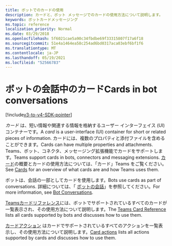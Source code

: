 ```yaml
---
title: ボットでのカードの使用
description: カードと、ボット メッセージでのカードの使用方法について説明します。
keywords: ボットカードメッセージング
ms.topic: reference
localization_priority: Normal
ms.date: 03/29/2018
ms.openlocfilehash: 5f6021cae5a90c34fbdbe69f33315807f17a6f18
ms.sourcegitcommit: 51e4a1464ea58c254ad6bd0317aca03ebf6bf1f6
ms.translationtype: MT
ms.contentlocale: ja-JP
ms.lasthandoff: 05/19/2021
ms.locfileid: "52566783"
---
```

# <a name="cards-in-bot-conversations"></a><span data-ttu-id="d42f2-104">ボットの会話中のカード</span><span class="sxs-lookup"><span data-stu-id="d42f2-104">Cards in bot conversations</span></span>

[!include[v3-to-v4-SDK-pointer](~/includes/v3-to-v4-pointer-bots.md)]

<span data-ttu-id="d42f2-105">*カード* は、短い情報や関連する情報を格納するユーザー インターフェイス (UI) コンテナーです。</span><span class="sxs-lookup"><span data-stu-id="d42f2-105">A *card* is a user-interface (UI) container for short or related pieces of information.</span></span> <span data-ttu-id="d42f2-106">カードには、複数のプロパティと添付ファイルを含めることができます。</span><span class="sxs-lookup"><span data-stu-id="d42f2-106">Cards can have multiple properties and attachments.</span></span> <span data-ttu-id="d42f2-107">Teams、ボット、コネクタ、メッセージング拡張機能でカードをサポートします。</span><span class="sxs-lookup"><span data-stu-id="d42f2-107">Teams support cards in bots, connectors and messaging extensions.</span></span> <span data-ttu-id="d42f2-108">[カード](~/task-modules-and-cards/what-are-cards.md)の概要とカードの使用方法については、「カード」Teams をご覧ください。</span><span class="sxs-lookup"><span data-stu-id="d42f2-108">See [Cards](~/task-modules-and-cards/what-are-cards.md) for an overview of what cards are and how Teams uses them.</span></span>

<span data-ttu-id="d42f2-109">ボットは、会話の一部としてカードを使用します。</span><span class="sxs-lookup"><span data-stu-id="d42f2-109">Bots use cards as part of conversations.</span></span> <span data-ttu-id="d42f2-110">詳細については、「 [ボットの会話](~/resources/bot-v3/bot-conversations/bots-conversations.md)」を参照してください。</span><span class="sxs-lookup"><span data-stu-id="d42f2-110">For more information, see [Bot Conversations](~/resources/bot-v3/bot-conversations/bots-conversations.md).</span></span>

<span data-ttu-id="d42f2-111">[Teamsカードリファレンス](~/task-modules-and-cards/cards/cards-reference.md)には、ボットでサポートされているすべてのカードが一覧表示され、その使用方法について説明します。</span><span class="sxs-lookup"><span data-stu-id="d42f2-111">The [Teams Card Reference](~/task-modules-and-cards/cards/cards-reference.md) lists all cards supported by bots and discusses how to use them.</span></span>

<span data-ttu-id="d42f2-112">[カードアクション](~/task-modules-and-cards/cards/cards-actions.md) はカードでサポートされているすべてのアクションを一覧表示し、その使用方法について説明します。</span><span class="sxs-lookup"><span data-stu-id="d42f2-112">[Card actions](~/task-modules-and-cards/cards/cards-actions.md) lists all actions supported by cards and discusses how to use them.</span></span>
